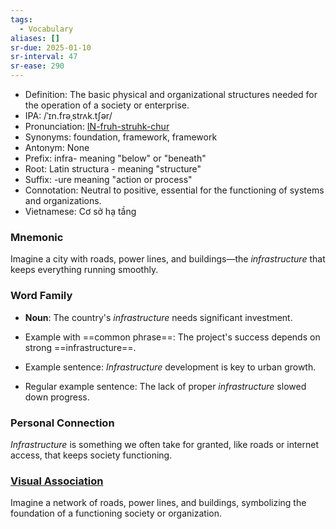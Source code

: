```yaml
---
tags:
  - Vocabulary
aliases: []
sr-due: 2025-01-10
sr-interval: 47
sr-ease: 290
---
```

- Definition: The basic physical and organizational structures needed for the operation of a society or enterprise.
- IPA: /ˈɪn.frəˌstrʌk.tʃər/
- Pronunciation: [IN-fruh-struhk-chur](https://www.google.com/search?q=how+to+pronounce+infrastructure)
- Synonyms: foundation, framework, framework
- Antonym: None
- Prefix: infra- meaning "below" or "beneath"
- Root: Latin structura - meaning "structure"
- Suffix: -ure meaning "action or process"
- Connotation: Neutral to positive, essential for the functioning of systems and organizations.
- Vietnamese: Cơ sở hạ tầng

### Mnemonic

Imagine a city with roads, power lines, and buildings—the *infrastructure* that keeps everything running smoothly.

### Word Family

- **Noun**: The country's *infrastructure* needs significant investment.
  
- Example with ==common phrase==: The project's success depends on strong ==infrastructure==.
- Example sentence: *Infrastructure* development is key to urban growth.
- Regular example sentence: The lack of proper *infrastructure* slowed down progress.

### Personal Connection

*Infrastructure* is something we often take for granted, like roads or internet access, that keeps society functioning.

### [Visual Association](https://www.google.com/search?tbm=isch&q=infrastructure)

Imagine a network of roads, power lines, and buildings, symbolizing the foundation of a functioning society or organization.
